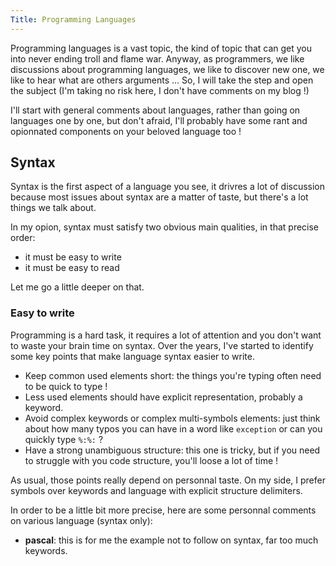 ```yaml
---
Title: Programming Languages
---
```


Programming languages is a vast topic, the kind of topic that can get you into
never ending troll and flame war. Anyway, as programmers, we like discussions
about programming languages, we like to discover new one, we like to hear what
are others arguments ... So, I will take the step and open the subject (I'm
        taking no risk here, I don't have comments on my blog !)

I'll start with general comments about languages, rather than going on languages
one by one, but don't afraid, I'll probably have some rant and opionnated
components on your beloved language too !

## Syntax

Syntax is the first aspect of a language you see, it drivres a lot of discussion
because most issues about syntax are a matter of taste, but there's a lot things
we talk about.

In my opion, syntax must satisfy two obvious main qualities, in that precise
order:

* it must be easy to write
* it must be easy to read

Let me go a little deeper on that.

### Easy to write

Programming is a hard task, it requires a lot of attention and you don't want
to waste your brain time on syntax. Over the years, I've started to identify
some key points that make language syntax easier to write.

* Keep common used elements short: the things you're typing often need to be
  quick to type !
* Less used elements should have explicit representation, probably a keyword.
* Avoid complex keywords or complex multi-symbols elements: just think about how
  many typos you can have in a word like `exception` or can you quickly type
  `%:%:` ?
* Have a strong unambiguous structure: this one is tricky, but if you need to
  struggle with you code structure, you'll loose a lot of time !

As usual, those points really depend on personnal taste. On my side, I prefer
symbols over keywords and language with explicit structure delimiters.

In order to be a little bit more precise, here are some personnal comments on
various language (syntax only):

* **pascal**: this is for me the example not to follow on syntax, far too much
keywords.
